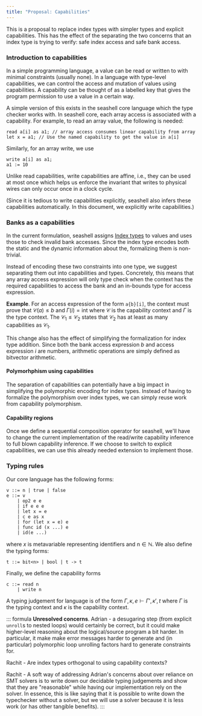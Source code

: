 ```yaml
---
title: "Proposal: Capabilities"
---
```


This is a proposal to replace index types with simpler types and explicit
capabilities. This has the effect of the separating the two concerns that an
index type is trying to verify: safe index access and safe bank access.

### Introduction to capabilities

In a simple programming language, a value can be read or written to with minimal
constraints (usually none). In a language with type-level capabilities, we
can control the access and mutation of values using capabilities. A capability
can be thought of as a labelled key that gives the program permission to
use a value in a certain way.

A simple version of this exists in the seashell core language which the type checker
works with. In seashell core, each array access is associated with a capability.
For example, to read an array value, the following is needed:

```
read a[i] as a1; // array access consumes linear capability from array
let x = a1; // Use the named capability to get the value in a[i]
```

Similarly, for an array write, we use

```
write a[i] as a1;
a1 := 10
```

Unlike read capabilities, write capabilities are affine, i.e., they can be used
at most once which helps us enforce the invariant that writes to physical
wires can only occur once in a clock cycle.

(Since it is tedious to write capabilities explicitly, seashell also infers
these capabilities automatically. In this document, we explicitly write
capabilities.)

### Banks as a capabilities

In the current formulation, seashell assigns [Index types](indextype.html) to
values and uses those to check invalid bank accesses. Since the index type
encodes both the static and the dynamic information about the, formalizing
them is non-trivial.

Instead of encoding these two constraints into one type, we suggest separating
them out into capabilities and types. Concretely, this means that any array
access expression will only type check when the context has the required
capabilities to access the bank and an in-bounds type for access expression.

**Example**. For an access expression of the form `a{b}[i]`, the context must
prove that $\mathcal{C}(a) \leq b$ and $\Gamma(i) = \text{int}$ where $\mathcal{C}$
is the capability context and $\Gamma$ is the type context. The $\mathcal{C}_1 \leq
\mathcal{C}_2$ states that $\mathcal{C}_2$ has at least as many capabilities
as $\mathcal{C}_1$.

This change also has the effect of simplifying the formalization for index type
addition. Since both the bank access expression $b$ and access expression $i$
are numbers, arithmetic operations are simply defined as bitvector arithmetic.

#### Polymorhphism using capabilities

The separation of capabilities can potentially have a big impact in
simplifying the polymorphic encoding for index types. Instead of having to
formalize the polymorphism over index types, we can simply reuse work from
capability polymorphism.

#### Capability regions

Once we define a sequential composition operator for seashell, we'll have to
change the current implementation of the read/write capability inference to
full blown capability inference. If we choose to switch to explicit capabilities,
we can use this already needed extension to implement those.

### Typing rules

Our core language has the following forms:

```
v ::= n | true | false
e ::= v
    | op2 e e
    | if e e e
    | let x = e
    | c e as x
    | for (let x = e) e
    | func id (x ...) e
    | id(e ...)
```

where $x$ is metavariable representing identifiers and $\text{n} \in \mathbb{N}$.
We also define the typing forms:

```
t ::= bit<n> | bool | t -> t
```

Finally, we define the capability forms

```
c ::= read n
    | write n
```

A typing judgement for language is of the form $\Gamma, \kappa, e \vdash \Gamma', \kappa', t$
where $\Gamma$ is the typing context and $\kappa$ is the capability context.

::: formula
**Unresolved concerns**.
Adrian - a desugaring step (from explicit `unroll`s to nested loops) would
certainly be correct, but it could make higher-level reasoning about the
logical/source program a bit harder. In particular, it make make error
messages harder to generate and (in particular) polymorphic loop unrolling
factors hard to generate constraints for.

Rachit - Are index types orthogonal to using capability contexts?

Rachit - A soft way of addressing Adrian's concerns about over reliance on
SMT solvers is to write down our decidable typing judgements and show that they
are "reasonable" while having our implementation rely on the solver. In essence,
this is like saying that it is possible to write down the typechecker without a
solver, but we will use a solver because it is less work (or has other tangible
benefits).
:::